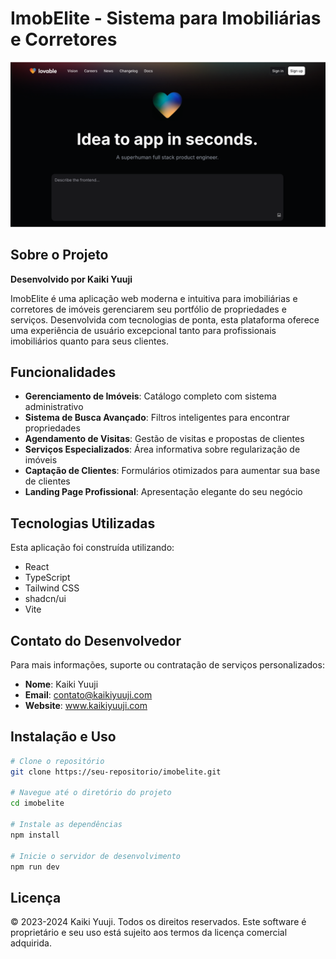 
# ImobElite - Sistema para Imobiliárias e Corretores

![ImobElite](public/og-image.png)

## Sobre o Projeto

**Desenvolvido por Kaiki Yuuji**

ImobElite é uma aplicação web moderna e intuitiva para imobiliárias e corretores de imóveis gerenciarem seu portfólio de propriedades e serviços. Desenvolvida com tecnologias de ponta, esta plataforma oferece uma experiência de usuário excepcional tanto para profissionais imobiliários quanto para seus clientes.

## Funcionalidades

- **Gerenciamento de Imóveis**: Catálogo completo com sistema administrativo
- **Sistema de Busca Avançado**: Filtros inteligentes para encontrar propriedades
- **Agendamento de Visitas**: Gestão de visitas e propostas de clientes
- **Serviços Especializados**: Área informativa sobre regularização de imóveis
- **Captação de Clientes**: Formulários otimizados para aumentar sua base de clientes
- **Landing Page Profissional**: Apresentação elegante do seu negócio

## Tecnologias Utilizadas

Esta aplicação foi construída utilizando:

- React
- TypeScript
- Tailwind CSS
- shadcn/ui
- Vite

## Contato do Desenvolvedor

Para mais informações, suporte ou contratação de serviços personalizados:

- **Nome**: Kaiki Yuuji
- **Email**: contato@kaikiyuuji.com
- **Website**: www.kaikiyuuji.com

## Instalação e Uso

```sh
# Clone o repositório
git clone https://seu-repositorio/imobelite.git

# Navegue até o diretório do projeto
cd imobelite

# Instale as dependências
npm install

# Inicie o servidor de desenvolvimento
npm run dev
```

## Licença

© 2023-2024 Kaiki Yuuji. Todos os direitos reservados.
Este software é proprietário e seu uso está sujeito aos termos da licença comercial adquirida.
